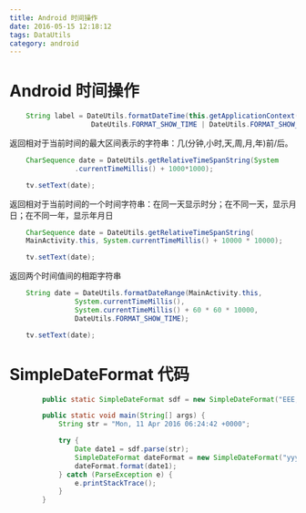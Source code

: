 ```yaml
---
title: Android 时间操作
date: 2016-05-15 12:18:12
tags: DataUtils
category: android
---
```


# Android 时间操作

<!--more-->

```java
    String label = DateUtils.formatDateTime(this.getApplicationContext(), System.currentTimeMillis(),
                    DateUtils.FORMAT_SHOW_TIME | DateUtils.FORMAT_SHOW_DATE | DateUtils.FORMAT_ABBREV_ALL);
```

返回相对于当前时间的最大区间表示的字符串：几(分钟,小时,天,周,月,年)前/后。

```java
    CharSequence date = DateUtils.getRelativeTimeSpanString(System
                .currentTimeMillis() + 1000*1000);

    tv.setText(date);
```

返回相对于当前时间的一个时间字符串：在同一天显示时分；在不同一天，显示月日；在不同一年，显示年月日

```java
    CharSequence date = DateUtils.getRelativeTimeSpanString(
    MainActivity.this, System.currentTimeMillis() + 10000 * 10000);

    tv.setText(date);
```

返回两个时间值间的相距字符串

```java
    String date = DateUtils.formatDateRange(MainActivity.this,
                System.currentTimeMillis(),
                System.currentTimeMillis() + 60 * 60 * 10000,
                DateUtils.FORMAT_SHOW_TIME);

    tv.setText(date);
```

# SimpleDateFormat 代码

```java
        public static SimpleDateFormat sdf = new SimpleDateFormat("EEE, dd MMM yyyy HH:mm:ss Z", Locale.ENGLISH);

        public static void main(String[] args) {
            String str = "Mon, 11 Apr 2016 06:24:42 +0000";

            try {
                Date date1 = sdf.parse(str);
                SimpleDateFormat dateFormat = new SimpleDateFormat("yyyy-MM-dd", Locale.CHINA);
                dateFormat.format(date1);
            } catch (ParseException e) {
                e.printStackTrace();
            }
        }
```
